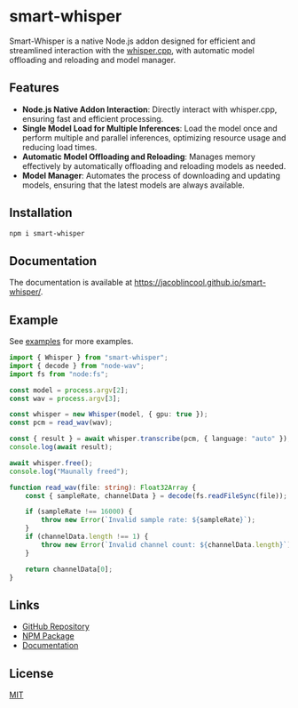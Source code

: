 # smart-whisper

Smart-Whisper is a native Node.js addon designed for efficient and streamlined interaction with the [whisper.cpp](https://github.com/ggerganov/whisper.cpp), with automatic model offloading and reloading and model manager.

## Features

- **Node.js Native Addon Interaction**: Directly interact with whisper.cpp, ensuring fast and efficient processing.
- **Single Model Load for Multiple Inferences**: Load the model once and perform multiple and parallel inferences, optimizing resource usage and reducing load times.
- **Automatic Model Offloading and Reloading**: Manages memory effectively by automatically offloading and reloading models as needed.
- **Model Manager**: Automates the process of downloading and updating models, ensuring that the latest models are always available.

## Installation

```sh
npm i smart-whisper
```

## Documentation

The documentation is available at <https://jacoblincool.github.io/smart-whisper/>.

## Example

See [examples](./examples) for more examples.

```ts
import { Whisper } from "smart-whisper";
import { decode } from "node-wav";
import fs from "node:fs";

const model = process.argv[2];
const wav = process.argv[3];

const whisper = new Whisper(model, { gpu: true });
const pcm = read_wav(wav);

const { result } = await whisper.transcribe(pcm, { language: "auto" });
console.log(await result);

await whisper.free();
console.log("Maunally freed");

function read_wav(file: string): Float32Array {
    const { sampleRate, channelData } = decode(fs.readFileSync(file));

    if (sampleRate !== 16000) {
        throw new Error(`Invalid sample rate: ${sampleRate}`);
    }
    if (channelData.length !== 1) {
        throw new Error(`Invalid channel count: ${channelData.length}`);
    }

    return channelData[0];
}
```

## Links

- [GitHub Repository](https://github.com/JacobLinCool/smart-whisper)
- [NPM Package](https://www.npmjs.com/package/smart-whisper)
- [Documentation](https://jacoblincool.github.io/smart-whisper/)

## License

[MIT](./LICENSE)
